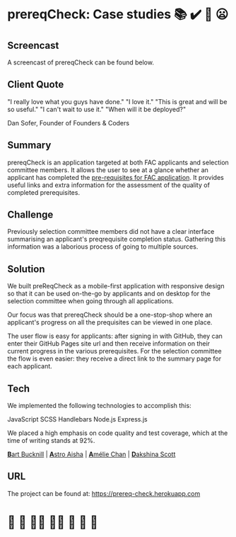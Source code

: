 # prereqCheck: Case studies :books: :heavy_check_mark: :toilet: :frowning:

## Screencast

A screencast of prereqCheck can be found below.

## Client Quote

"I really love what you guys have done."
"I love it."
"This is great and will be so useful."
"I can't wait to use it."
"When will it be deployed?"

Dan Sofer, Founder of Founders & Coders

## Summary

prereqCheck is an application targeted at both FAC applicants and selection committee members. It allows the user to see at a glance whether an applicant has completed the [pre-requisites for FAC application](https://foundersandcoders.com/apply/prerequisites/). It provides useful links and extra information for the assessment of the quality of completed prerequisites.

## Challenge

Previously selection committee members did not have a clear interface summarising an applicant's preqrequisite completion status. Gathering this information was a laborious process of going to multiple sources.

## Solution

We built preReqCheck as a mobile-first application with responsive design so that it can be used on-the-go by applicants and on desktop for the selection committee when going through all applications.

Our focus was that prereqCheck should be a one-stop-shop where an applicant's progress on all the prequisites can be viewed in one place.

The user flow is easy for applicants: after signing in with GitHub, they can enter their GitHub Pages site url and then receive information on their current progress in the various prerequisites. For the selection committee the flow is even easier: they receive a direct link to the summary page for each applicant.

## Tech

We implemented the following technologies to accomplish this:

JavaScript
SCSS
Handlebars
Node.js
Express.js

We placed a high emphasis on code quality and test coverage, which at the time of writing stands at 92%.

[**B**art Bucknill](https://github.com/BartBucknill) | [**A**stro Aisha](https://github.com/astroash) | [**A**mélie Chan](https://github.com/ameliejyc) | [**D**akshina Scott](https://github.com/dangerdak)

## URL

The project can be found at:
https://prereq-check.herokuapp.com

# :deciduous_tree: :cow2: :cow2::cow2: :cow2::cow2: :cow2: :cow2: :hankey: 
